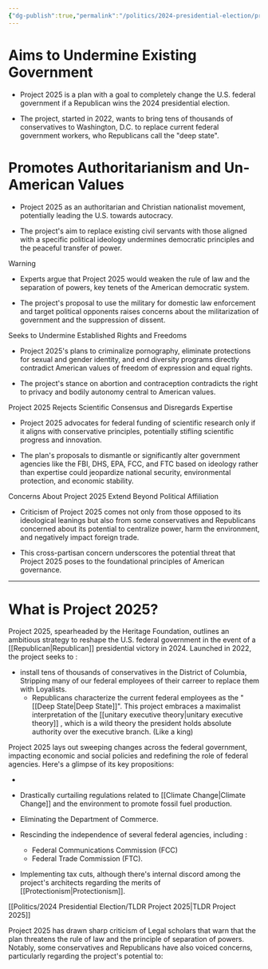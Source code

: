 ```yaml
---
{"dg-publish":true,"permalink":"/politics/2024-presidential-election/project-2025/","tags":["republican","fascism"]}
---
```


# Aims to Undermine Existing Government

- Project 2025 is a plan with a goal to completely change the U.S. federal government if a Republican wins the 2024 presidential election.
    
- The project, started in 2022, wants to bring tens of thousands of conservatives to Washington, D.C. to replace current federal government workers, who Republicans call the "deep state".
    

# Promotes Authoritarianism and Un-American Values

- Project 2025 as an authoritarian and Christian nationalist movement, potentially leading the U.S. towards autocracy.
    
- The project's aim to replace existing civil servants with those aligned with a specific political ideology undermines democratic principles and the peaceful transfer of power.
    

> [!warning] 
> - Experts argue that Project 2025 would weaken the rule of law and the separation of powers, key tenets of the American democratic system. 

    
- The project's proposal to use the military for domestic law enforcement and target political opponents raises concerns about the militarization of government and the suppression of dissent.
    

Seeks to Undermine Established Rights and Freedoms

- Project 2025's plans to criminalize pornography, eliminate protections for sexual and gender identity, and end diversity programs directly contradict American values of freedom of expression and equal rights.
    
- The project's stance on abortion and contraception contradicts the right to privacy and bodily autonomy central to American values.
    

Project 2025 Rejects Scientific Consensus and Disregards Expertise

- Project 2025 advocates for federal funding of scientific research only if it aligns with conservative principles, potentially stifling scientific progress and innovation.
    
- The plan's proposals to dismantle or significantly alter government agencies like the FBI, DHS, EPA, FCC, and FTC based on ideology rather than expertise could jeopardize national security, environmental protection, and economic stability.
    

Concerns About Project 2025 Extend Beyond Political Affiliation

- Criticism of Project 2025 comes not only from those opposed to its ideological leanings but also from some conservatives and Republicans concerned about its potential to centralize power, harm the environment, and negatively impact foreign trade.
    
- This cross-partisan concern underscores the potential threat that Project 2025 poses to the foundational principles of American governance.
    

---

# What is Project 2025? 

Project 2025, spearheaded by the Heritage Foundation, outlines an ambitious strategy to reshape the U.S. federal government in the event of a [[Republican\|Republican]] presidential victory in 2024. Launched in 2022, the project seeks to :
- install tens of thousands of conservatives in the District of Columbia, Stripping many of our federal employees of their carreer to replace them with Loyalists. 
	- Republicans characterize the current federal employees as the "[[Deep State\|Deep State]]". This project embraces a maximalist interpretation of the [[unitary executive theory\|unitary executive theory]] , which is a wild theory the president holds absolute authority over the executive branch. (Like a king)

Project 2025 lays out sweeping changes across the federal government, impacting economic and social policies and redefining the role of federal agencies. Here's a glimpse of its key propositions:

-
		    
- Drastically curtailing regulations related to [[Climate Change\|Climate Change]] and the environment to promote fossil fuel production.
    
- Eliminating the Department of Commerce.
    
- Rescinding the independence of several federal agencies, including : 
	- Federal Communications Commission (FCC) 
	- Federal Trade Commission (FTC).
	    
- Implementing tax cuts, although there's internal discord among the project's architects regarding the merits of [[Protectionism\|Protectionism]].
    


[[Politics/2024 Presidential Election/TLDR Project 2025\|TLDR Project 2025]]


Project 2025 has drawn sharp criticism of Legal scholars that warn that the plan threatens the rule of law and the principle of separation of powers. Notably, some conservatives and Republicans have also voiced concerns, particularly regarding the project's potential to:

